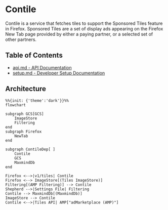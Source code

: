 # Contile

Contile is a service that fetches tiles to support the Sponsored Tiles feature in Firefox. Sponsored Tiles are a set of display ads appearing on the Firefox New Tab page provided by either a paying partner, or a selected set of other partners.

## Table of Contents
- [api.md - API Documentation][api_docs]
- [setup.md - Developer Setup Documentation][setup_docs]

[api_docs]: ./api.md
[setup_docs]: ./setup.md


## Architecture

```mermaid
%%{init: {'theme':'dark'}}%%
flowchart 

subgraph GCS[GCS]
    ImageStore
    Filtering
end
subgraph Firefox
    NewTab
end

subgraph ContileDep[ ]
    Contile
    GCS
    MaxmindDb
end

Firefox <-->|v1/tiles| Contile
Firefox <--> ImageStore[(Tiles ImageStore)]
Filtering[(AMP Filtering)] --> Contile 
Shepherd -->|Settings File| Filtering
Contile --> MaxmindDb[(MaxmindDb)]
ImageStore --> Contile
Contile <-->|Tiles API| AMP["adMarketplace (AMP)"]
```